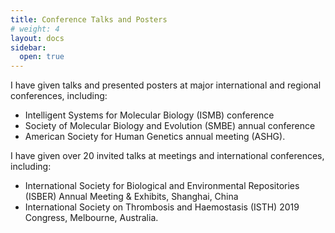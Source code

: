 ```yaml
---
title: Conference Talks and Posters
# weight: 4
layout: docs
sidebar:
  open: true
---
```


I have given talks and presented posters at major international and regional conferences, including:
- Intelligent Systems for Molecular Biology (ISMB) conference 
- Society of Molecular Biology and Evolution (SMBE) annual conference
- American Society for Human Genetics annual meeting (ASHG). 

I have given over 20 invited talks at meetings and international conferences, including: 
- International Society for Biological and Environmental Repositories (ISBER) Annual Meeting & Exhibits, Shanghai, China
- International Society on Thrombosis and Haemostasis (ISTH) 2019 Congress, Melbourne, Australia.
